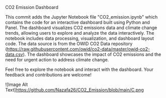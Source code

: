 CO2 Emission Dashboard

This commit adds the Jupyter Notebook file "CO2_emission.ipynb" which contains the code for an interactive dashboard built using Python and Panel. The dashboard visualizes CO2 emissions data and climate change trends, allowing users to explore and analyze the data interactively. 
The notebook includes data processing, visualization, and dashboard layout code. The data source is from the OWID CO2 Data repository (https://raw.githubusercontent.com/owid/co2-data/master/owid-co2-data.csv). The dashboard showcases the impact of CO2 emissions and the need for urgent action to address climate change.

Feel free to explore the notebook and interact with the dashboard. Your feedback and contributions are welcome!

![Image Alt Text]https://github.com/Nazafa26/CO2_Emission/blob/main/C.png
